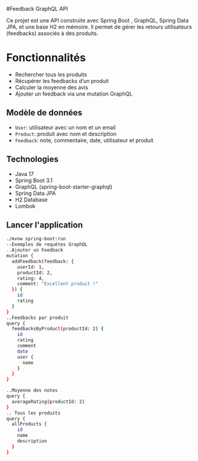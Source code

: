 #Feedback GraphQL API

Ce projet est une API construite avec Spring Boot , GraphQL, Spring Data JPA, et une base H2 en mémoire. Il permet de gérer les retours utilisateurs (feedbacks) associés à des produits.

# Fonctionnalités

-  Rechercher tous les produits
-  Récupérer les feedbacks d’un produit
-  Calculer la moyenne des avis
-  Ajouter un feedback via une mutation GraphQL

##  Modèle de données

- `User`: utilisateur avec un nom et un email
- `Product`: produit avec nom et description
- `Feedback`: note, commentaire, date, utilisateur et produit

##  Technologies

- Java 17
- Spring Boot 3.1
- GraphQL (spring-boot-starter-graphql)
- Spring Data JPA
- H2 Database
- Lombok

##  Lancer l'application

```bash
./mvnw spring-boot:run
--Exemples de requêtes GraphQL
..Ajouter un Feedback
mutation {
  addFeedback(feedback: {
    userId: 1,
    productId: 2,
    rating: 4,
    comment: "Excellent produit !"
  }) {
    id
    rating
  }
}
..Feedbacks par produit
query {
  feedbacksByProduct(productId: 2) {
    id
    rating
    comment
    date
    user {
      name
    }
  }
}

..Moyenne des notes
query {
  averageRating(productId: 2)
}
.. Tous les produits
query {
  allProducts {
    id
    name
    description
  }
}

